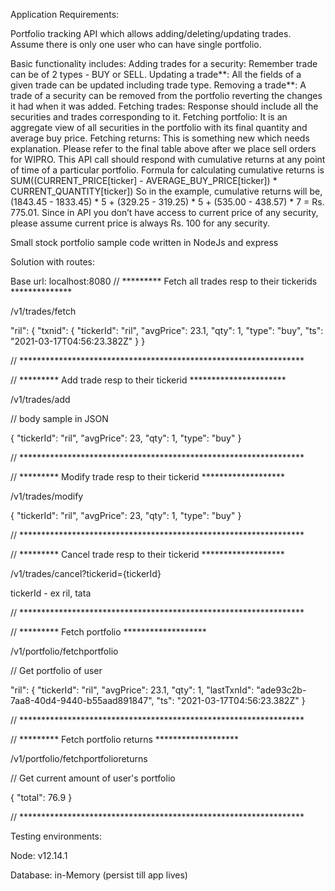 Application Requirements:

Portfolio tracking API which allows adding/deleting/updating trades. Assume there is only one user who can have single portfolio. 

Basic functionality includes:
Adding trades for a security: Remember trade can be of 2 types - BUY or SELL.
Updating a trade**: All the fields of a given trade can be updated including trade type.
Removing a trade**: A trade of a security can be removed from the portfolio reverting the changes it had when it was added.
Fetching trades: Response should include all the securities and trades corresponding to it.
Fetching portfolio: It is an aggregate view of all securities in the portfolio with its final quantity and average buy price.
Fetching returns: This is something new which needs explanation. Please refer to the final table above after we place sell orders for WIPRO. This API call should respond with cumulative returns at any point of time of a particular portfolio. Formula for calculating cumulative returns is SUM((CURRENT_PRICE[ticker] - AVERAGE_BUY_PRICE[ticker]) * CURRENT_QUANTITY[ticker]) So in the example, cumulative returns will be, (1843.45 - 1833.45) * 5 + (329.25 - 319.25) * 5 + (535.00 - 438.57) * 7 = Rs. 775.01. Since in API you don’t have access to current price of any security, please assume current price is always Rs. 100 for any security.

Small stock portfolio sample code written in NodeJs and express

Solution with routes:

Base url: localhost:8080
// ********* Fetch all trades resp to their tickerids **************

/v1/trades/fetch


"ril": {
	"txnid": {
		"tickerId": "ril",
		"avgPrice": 23.1,
		"qty": 1,
		"type": "buy",
		"ts": "2021-03-17T04:56:23.382Z"
	}
}

// *****************************************************************


// ********* Add trade resp to their tickerid **********************

/v1/trades/add

// body sample in JSON

{
	"tickerId": "ril",
	"avgPrice": 23,
	"qty": 1,
	"type": "buy"
}

// *****************************************************************


// ********* Modify trade resp to their tickerid *******************

/v1/trades/modify

{
	"tickerId": "ril",
	"avgPrice": 23,
	"qty": 1,
	"type": "buy"
}

// *****************************************************************


// ********* Cancel trade resp to their tickerid *******************

/v1/trades/cancel?tickerid={tickerId}

tickerId - ex ril, tata

// *****************************************************************


// ********* Fetch portfolio *******************

/v1/portfolio/fetchportfolio

// Get portfolio of user


"ril": {
	"tickerId": "ril",
	"avgPrice": 23.1,
	"qty": 1,
	"lastTxnId": "ade93c2b-7aa8-40d4-9440-b55aad891847",
	"ts": "2021-03-17T04:56:23.382Z"
}

// *****************************************************************


// ********* Fetch portfolio returns *******************

/v1/portfolio/fetchportfolioreturns

// Get current amount of user's portfolio


{
    "total": 76.9
}

// *****************************************************************



Testing environments:

Node: v12.14.1

Database: in-Memory (persist till app lives)
